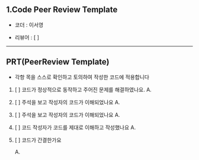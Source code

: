 ## 1.Code Peer Review Template

 * 코더 : 이서영

 * 리뷰어 : [ ]

-----------
## PRT(PeerReview Template)
* 각항 목을 스스로 확인하고 토의하여 작성한 코드에 적용합니다

1. [ ] 코드가 정상적으로 동작하고 주어진 문제를 해결하였나요.
     A.
2. [ ] 주석을 보고 작성자의 코드가 이해되었나요
     A.
3. [ ] 주석을 보고 작성자의 코드가 이해되었나요
     A.
4. [ ] 코드 작성자가 코드를 제대로 이해하고 작성했나요
     A.
5. [ ] 코드가 간결한가요

     A.

